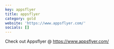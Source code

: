 ```yaml
---
key: appsflyer
title: appsflyer
category: gold
website: 'https://www.appsflyer.com/'
socials: []
---
```


Check out Appsflyer @ https://www.appsflyer.com/
